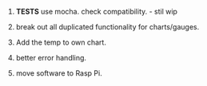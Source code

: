 1)  **TESTS**
    use mocha. check compatibility. - stil wip

2) break out all duplicated functionality for charts/gauges.

3) Add the temp to own chart.

4) better error handling.

5) move software to Rasp Pi.
